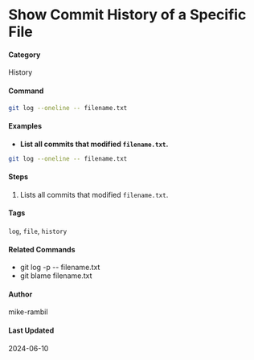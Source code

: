# Show Commit History of a Specific File


#### Category
History

#### Command
```sh
git log --oneline -- filename.txt
```

#### Examples
- **List all commits that modified `filename.txt`.**


```sh
git log --oneline -- filename.txt
```


#### Steps
1. Lists all commits that modified `filename.txt`.


#### Tags
`log`, `file`, `history`

#### Related Commands
- git log -p -- filename.txt
- git blame filename.txt


#### Author
mike-rambil

#### Last Updated
2024-06-10
